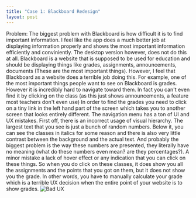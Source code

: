 ```yaml
---
title: "Case 1: Blackboard Redesign"
layout: post
---
```



Problem: The biggest problem with Blackboard is how difficult it is to find important information. I feel like the app does a much better job at displaying information properly
and shows the most important information efficiently and conviniently. The desktop version however, does not do this at all. Blackboard is a website that is supposed to be used for education and should be displaying
things like grades, assignments, announcements, documents (These are the most important things). However, I feel that Blackboard as a website does a terrible job doing this. For example, one of the most important things
people want to see on Blackboard is grades. However it is incredibly hard to navigate toward them. In fact you can't even find it by clicking on the class (as this just shows announcements, a feature most teachers don't even use)
In order to find the grades you need to click on a tiny link in the left hand part of the screen which takes you to another screen that looks entirely different. The navigation menu has a ton of UI and UX mistakes. First off, there is an
incorrect usage of visual hierarchy. The largest text that you see is just a bunch of random numbers. Below it, you can see the classes in italics for some reason and there is also very little contrast between the background and the actual text.
And probably the biggest problem is the way these numbers are presented, they literally have no meaning (what do these numbers even mean? are they percentages?). A minor mistake a lack of hover effect or any indication that you can click on these things. So when you do
click on these classes, it does show you all the assignments and the points that you got on them, but it does not show you the grade. In other words, you have to manually calculate your grade which is a terrible UX decision when the entire point of your website
is to show grades.
![Bad UX](https://ibb.co/jvfsPdT][img]https://i.ibb.co/pvw5Bgx/CASESTUDY-PHOTO-4.png)
